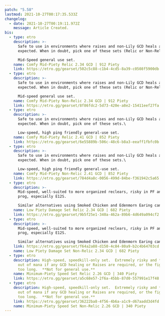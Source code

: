 ```yaml
---
patch: "5.58"
lastmod: 2021-10-27T00:17:35.533Z
changelog:
  - date: 2021-10-27T00:19:11.972Z
    message: Article Created.
bis:
  - type: etro
    description: >-
      Safe to use in environments where raises and non-Lily GCD heals are
      expected. When in doubt, pick one of these sets (Relic or Non-Relic).\

      Mid-Speed general use set.
    name: Comfy Mid-Piety Relic 2.34 GCD | 912 Piety
    link: https://etro.gg/gearset/502c5c88-c1b4-4cd5-8a39-c0508f5900db
  - type: etro
    description: >-
      Safe to use in environments where raises and non-Lily GCD heals are
      expected. When in doubt, pick one of these sets (Relic or Non-Relic).\

      Mid-speed general use set.
    name: Comfy Mid-Piety Non-Relic 2.34 GCD | 912 Piety
    link: https://etro.gg/gearset/8f86fdc2-5d73-420e-a8e2-15411eef27fa
  - type: etro
    description: >-
      Safe to use in environments where raises and non-Lily GCD heals are
      expected. When in doubt, pick one of these sets.\

      Low-speed, high ping friendly general-use set.
    name: Comfy Mid-Piety Relic 2.41 GCD | 852 Piety
    link: https://etro.gg/gearset/6e55889b-506c-48c6-b8a3-eeaff1fbfc0b
  - type: etro
    description: >-
      Safe to use in environments where raises and non-Lily GCD heals are
      expected. When in doubt, pick one of these sets.\

      Low-speed, high ping friendly general-use set.
    name: Comfy Mid-Piety Non-Relic 2.41 GCD | 852 Piety
    link: https://etro.gg/gearset/784d4a8c-0056-499d-84be-f361942c5a65
  - type: etro
    description: >-
      Mid-speed, well-suited to more organized reclears, risky in PF and on
      prog, especially E12S.

      Similar alternatives using Smoked Chicken and Edenmorn Earing can be found in the gear calculator.
    name: Low Piety Damage Set Relic 2.34 GCD | 682 Piety
    link: https://etro.gg/gearset/9b5f25e1-340a-462a-89b6-4d649a094cf2
  - type: etro
    description: >-
      Mid-speed, well-suited to more organized reclears, risky in PF and on
      prog, especially E12S.

      Similar alternatives using Smoked Chicken and Edenmorn Earing can be found in the gear calculator.
    link: https://etro.gg/gearset/f64a2a88-d150-4c84-80a9-b2c4b64703cd
    name: Low Piety Damage Set Non-Relic 2.34 GCD | 682 Piety
  - type: etro
    description: High-speed, speedkill-only set.  Extremely risky and **will** run
      out of mana if any GCD healing or Raises are required, or the fight goes
      too long.  **Not for general use.**
    name: Minimum-Piety Speed Set Relic 2.26 GCD | 340 Piety
    link: https://etro.gg/gearset/a5c68e57-2f6a-45bb-87d0-557991e17f48
  - type: etro
    description: High-speed, speedkill-only set.  Extremely risky and **will** run
      out of mana if any GCD healing or Raises are required, or the fight goes
      too long.  **Not for general use.**
    link: https://etro.gg/gearset/36222ba8-4f56-4b6a-a1c9-d67aadd3d4fd
    name: Minimum-Piety Speed Set Non-Relic 2.26 GCD | 340 Piety
---
```

